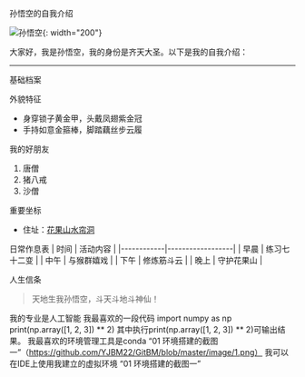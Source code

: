 孙悟空的自我介绍 <!-- 一级标题 -->
<!-- 图片，设置图片宽度为200 -->
![孙悟空](https://example.com/sunwukong.jpg){: width="200"}

大家好，我是孙悟空<!-- 加粗 -->，我的身份是齐天大圣<!-- 斜体 -->。以下是我的自我介绍：

---

基础档案 <!-- 二级标题 -->

外貌特征 <!-- 三级标题 -->
<!-- 无序列表 -->
- 身穿锁子黄金甲，头戴凤翅紫金冠
- 手持如意金箍棒，脚踏藕丝步云履

我的好朋友 <!-- 二级标题 -->
<!-- 有序列表 -->
1. 唐僧
2. 猪八戒
3. 沙僧<!-- 划掉一项 -->

重要坐标 <!-- 三级标题 -->
- 住址：[花果山水帘洞](https://baike.baidu.com/item/%E8%8A%B1%E6%9E%9C%E5%B1%B1/3668560) <!-- 嵌入相关网页的链接 -->

日常作息表 <!-- 三级标题 -->
| 时间       | 活动内容         |
|------------|------------------|
| 早晨       | 练习七十二变     |
| 中午       | 与猴群嬉戏       |
| 下午       | 修炼筋斗云       |
| 晚上       | 守护花果山       |

人生信条 <!-- 三级标题 -->
> 天地生我孙悟空，斗天斗地斗神仙！ <!-- 引用块 -->
<!-- 分割线 -->
我的专业是人工智能<!-- 二级标题 -->
我最喜欢的一段代码<!-- 二级标题 -->
import numpy as np
print(np.array([1, 2, 3]) ** 2)<!-- 代码块 -->
其中执行print(np.array([1, 2, 3]) ** 2)<!-- 行间代码 -->可输出结果。
我最喜欢的环境管理工具是conda
“01 环境搭建的截图一”<!-- 图片，设置图片宽度为800 -->（https://github.com/YJBM22/GitBM/blob/master/image/1.png）
我可以在IDE上使用我建立的虚拟环境
“01 环境搭建的截图一”<!-- 图片，设置图片宽度为800 -->
